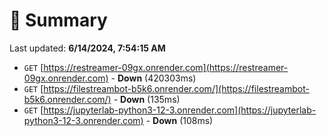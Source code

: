 # 📖 Summary
Last updated: **6/14/2024, 7:54:15 AM**

- `GET` [https://restreamer-09gx.onrender.com](https://restreamer-09gx.onrender.com) - **Down** (420303ms)
- `GET` [https://filestreambot-b5k6.onrender.com/](https://filestreambot-b5k6.onrender.com/) - **Down** (135ms)
- `GET` [https://jupyterlab-python3-12-3.onrender.com](https://jupyterlab-python3-12-3.onrender.com) - **Down** (108ms)
